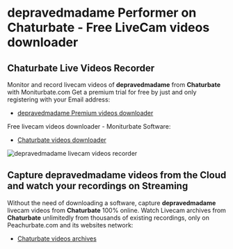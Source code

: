 # depravedmadame Performer on Chaturbate - Free LiveCam videos downloader

## Chaturbate Live Videos Recorder

Monitor and record livecam videos of **depravedmadame** from **Chaturbate** with Moniturbate.com
Get a premium trial for free by just and only registering with your Email address:
* [depravedmadame Premium videos downloader](https://moniturbate.com/request-demo-licence-key.html)

Free livecam videos downloader - Moniturbate Software:
* [Chaturbate videos downloader](https://moniturbate.com/moniturbate-download-software.html)

![depravedmadame livecam videos recorder](https://peachurnet.com/templates/moniturbate-software.png)


## Capture depravedmadame videos from the Cloud and watch your recordings on Streaming

Without the need of downloading a software, capture **depravedmadame** livecam videos from **Chaturbate** 100% online.
Watch Livecam archives from **Chaturbate** unlimitedly from thousands of existing recordings, only on Peachurbate.com and its websites network:
* [Chaturbate videos archives](https://peachurnet.com/)
